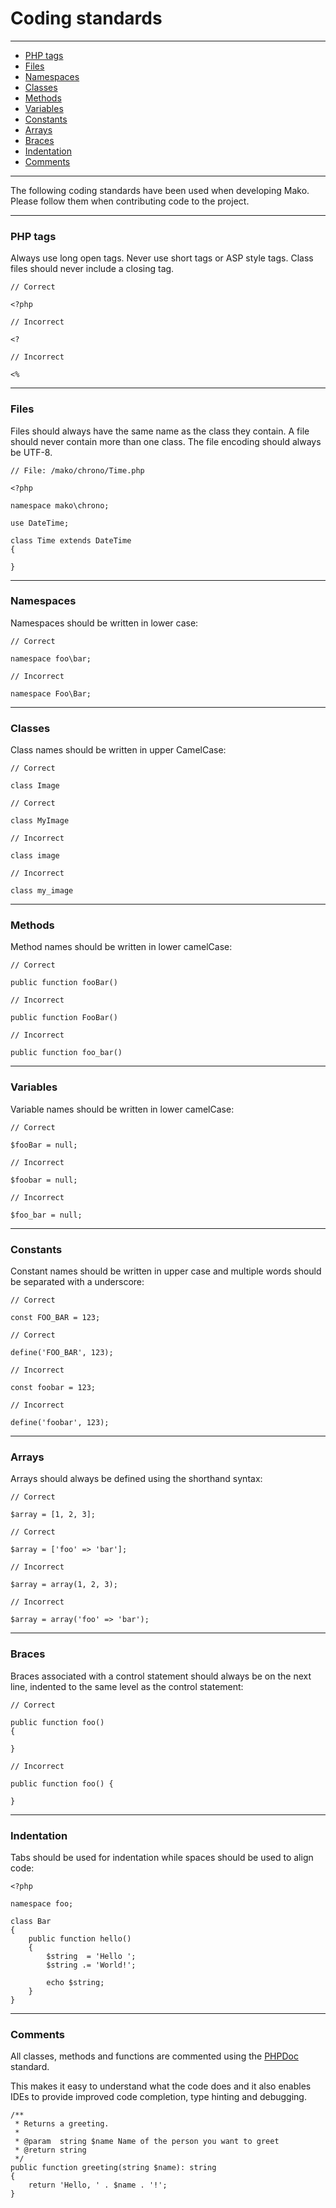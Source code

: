 # Coding standards

--------------------------------------------------------

* [PHP tags](#php_tags)
* [Files](#files)
* [Namespaces](#namespaces)
* [Classes](#classes)
* [Methods](#methods")
* [Variables](#variables)
* [Constants](#constants)
* [Arrays](#arrays)
* [Braces](#braces)
* [Indentation](#indentation)
* [Comments](#comments)

--------------------------------------------------------

The following coding standards have been used when developing Mako. Please follow them when contributing code to the project.

--------------------------------------------------------

<a id="php_tags"></a>

### PHP tags

Always use long open tags. Never use short tags or ASP style tags. Class files should never include a closing tag.

```
// Correct

<?php

// Incorrect

<?

// Incorrect

<%
```

--------------------------------------------------------

<a id="files"></a>

### Files

Files should always have the same name as the class they contain. A file should never contain more than one class. The file encoding should always be UTF-8.

```
// File: /mako/chrono/Time.php

<?php

namespace mako\chrono;

use DateTime;

class Time extends DateTime
{

}
```

--------------------------------------------------------

<a id="namespaces"></a>

### Namespaces

Namespaces should be written in lower case:

```
// Correct

namespace foo\bar;

// Incorrect

namespace Foo\Bar;
```

--------------------------------------------------------

<a id="classes"></a>

### Classes

Class names should be written in upper CamelCase:

```
// Correct

class Image

// Correct

class MyImage

// Incorrect

class image

// Incorrect

class my_image
```

--------------------------------------------------------

<a id="methods"></a>

### Methods

Method names should be written in lower camelCase:

```
// Correct

public function fooBar()

// Incorrect

public function FooBar()

// Incorrect

public function foo_bar()
```

--------------------------------------------------------

<a id="variables"></a>

### Variables

Variable names should be written in lower camelCase:

```
// Correct

$fooBar = null;

// Incorrect

$foobar = null;

// Incorrect

$foo_bar = null;
```

--------------------------------------------------------

<a id="constants"></a>

### Constants

Constant names should be written in upper case and multiple words should be separated with a underscore:

```
// Correct

const FOO_BAR = 123;

// Correct

define('FOO_BAR', 123);

// Incorrect

const foobar = 123;

// Incorrect

define('foobar', 123);
```

--------------------------------------------------------

<a id="arrays"></a>

### Arrays

Arrays should always be defined using the shorthand syntax:

```
// Correct

$array = [1, 2, 3];

// Correct

$array = ['foo' => 'bar'];

// Incorrect

$array = array(1, 2, 3);

// Incorrect

$array = array('foo' => 'bar');
```

--------------------------------------------------------

<a id="braces"></a>

### Braces

Braces associated with a control statement should always be on the next line, indented to the same level as the control statement:

```
// Correct

public function foo()
{

}

// Incorrect

public function foo() {

}
```

--------------------------------------------------------

<a id="indentation"></a>

### Indentation

Tabs should be used for indentation while spaces should be used to align code:

```
<?php

namespace foo;

class Bar
{
	public function hello()
	{
		$string  = 'Hello ';
		$string .= 'World!';

		echo $string;
	}
}
```

--------------------------------------------------------

<a id="comments"></a>

### Comments

All classes, methods and functions are commented using the [PHPDoc](http://en.wikipedia.org/wiki/PHPDoc) standard.

This makes it easy to understand what the code does and it also enables IDEs to provide improved code completion, type hinting and debugging.

```
/**
 * Returns a greeting.
 *
 * @param  string $name Name of the person you want to greet
 * @return string
 */
public function greeting(string $name): string
{
	return 'Hello, ' . $name . '!';
}
```
